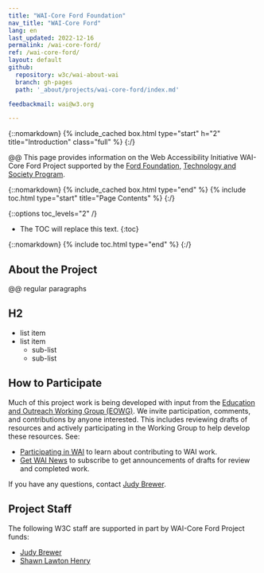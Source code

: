 ```yaml
---
title: "WAI-Core Ford Foundation"
nav_title: "WAI-Core Ford"
lang: en 
last_updated: 2022-12-16
permalink: /wai-core-ford/
ref: /wai-core-ford/
layout: default
github:
  repository: w3c/wai-about-wai
  branch: gh-pages
  path: '_about/projects/wai-core-ford/index.md'

feedbackmail: wai@w3.org

---
```


{::nomarkdown}
{% include_cached box.html type="start" h="2" title="Introduction" class="full" %}
{:/}

@@ This page provides information on the Web Accessibility Initiative WAI-Core Ford Project supported by the [Ford Foundation](https://www.fordfoundation.org/), [Technology and Society Program](https://www.fordfoundation.org/work/challenging-inequality/technology-and-society/).

{::nomarkdown}
{% include_cached box.html type="end" %}
{% include toc.html type="start" title="Page Contents" %}
{:/}

{::options toc_levels="2" /}

-   The TOC will replace this text.
{:toc}


{::nomarkdown}
{% include toc.html type="end" %}
{:/}

## About the Project

@@ regular paragraphs

## H2

* list item
* list item
  * sub-list
  * sub-list 


## How to Participate

Much of this project work is being developed with input from the [Education and Outreach Working Group (EOWG)]( http://www.w3.org/WAI/EO/). We invite participation, comments, and contributions by anyone interested. This includes reviewing drafts of resources and actively participating in the Working Group to help develop these resources. See:

* [Participating in WAI](https://www.w3.org/WAI/about/participating/) to learn about contributing to WAI work.
* [Get WAI News](https://www.w3.org/WAI/news/subscribe/) to subscribe to get announcements of drafts for review and completed work.

If you have any questions, contact [Judy Brewer](http://www.w3.org/People/Brewer/).

## Project Staff

The following W3C staff are supported in part by WAI-Core Ford Project funds:

* [Judy Brewer](http://www.w3.org/People/Brewer/)
* [Shawn Lawton Henry](https://www.w3.org/People/Shawn/)
